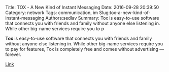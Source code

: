 Title: TOX - A New Kind of Instant Messaging
Date: 2016-09-28 20:39:50
Category: network
Tags: communication, im
Slug:tox-a-new-kind-of-instant-messaging
Authors:sedlav
Summary: Tox is easy-to-use software that connects you with friends and family without anyone else listening in. While other big-name services require you to p

**Tox** is easy-to-use software that connects you with friends and family without anyone else listening in. While other big-name services require you to pay for features, Tox is completely free and comes without advertising — forever.

[Link](https://tox.chat)
